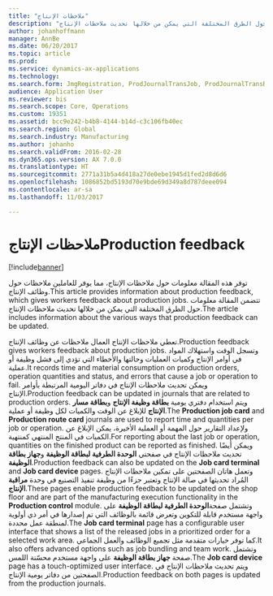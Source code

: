 ```yaml
---
title: "ملاحظات الإنتاج"
description: "توفر هذه المقالة معلومات حول ملاحظات الإنتاج، مما يوفر للعاملين ملاحظات حول وظائف الإنتاج. تتضمن المقالة معلومات حول الطرق المختلفة التي يمكن من خلالها تحديث ملاحظات الإنتاج."
author: johanhoffmann
manager: AnnBe
ms.date: 06/20/2017
ms.topic: article
ms.prod: 
ms.service: dynamics-ax-applications
ms.technology: 
ms.search.form: JmgRegistration, ProdJournalTransJob, ProdJournalTransRoute, ProdParmReportFinished
audience: Application User
ms.reviewer: bis
ms.search.scope: Core, Operations
ms.custom: 19351
ms.assetid: bcc9e242-b4b8-4144-b14d-c3c106fb40ec
ms.search.region: Global
ms.search.industry: Manufacturing
ms.author: johanho
ms.search.validFrom: 2016-02-28
ms.dyn365.ops.version: AX 7.0.0
ms.translationtype: HT
ms.sourcegitcommit: 2771a31b5a4d418a27de0ebe1945d1fed2d8d6d6
ms.openlocfilehash: 1086852bd5193d70e9bde69d349a8d787deee094
ms.contentlocale: ar-sa
ms.lasthandoff: 11/03/2017

---
```


# <a name="production-feedback"></a><span data-ttu-id="8d877-104">ملاحظات الإنتاج</span><span class="sxs-lookup"><span data-stu-id="8d877-104">Production feedback</span></span>

[!include[banner](../includes/banner.md)]


<span data-ttu-id="8d877-105">توفر هذه المقالة معلومات حول ملاحظات الإنتاج، مما يوفر للعاملين ملاحظات حول وظائف الإنتاج.</span><span class="sxs-lookup"><span data-stu-id="8d877-105">This article provides information about production feedback, which gives workers feedback about production jobs.</span></span> <span data-ttu-id="8d877-106">تتضمن المقالة معلومات حول الطرق المختلفة التي يمكن من خلالها تحديث ملاحظات الإنتاج.</span><span class="sxs-lookup"><span data-stu-id="8d877-106">The article includes information about the various ways that production feedback can be updated.</span></span>

<span data-ttu-id="8d877-107">تعطي ملاحظات الإنتاج العمال ملاحظات عن وظائف الإنتاج.</span><span class="sxs-lookup"><span data-stu-id="8d877-107">Production feedback gives workers feedback about production jobs.</span></span> <span data-ttu-id="8d877-108">وتسجل الوقت واستهلاك المواد في أوامر الإنتاج وكميات العمليات وحالتها والأخطاء التي تؤدي إلى فشل وظيفة أو عملية.</span><span class="sxs-lookup"><span data-stu-id="8d877-108">It records time and material consumption on production orders, operation quantities and status, and errors that cause a job or operation to fail.</span></span> <span data-ttu-id="8d877-109">ويمكن تحديث ملاحظات الإنتاج في دفاتر اليومية المرتبطة بأوامر الإنتاج.</span><span class="sxs-lookup"><span data-stu-id="8d877-109">Production feedback can be updated in journals that are related to production orders.</span></span> <span data-ttu-id="8d877-110">ويتم استخدام دفتري يومية **بطاقة وظيفة الإنتاج** و**بطاقة مسار الإنتاج** للإبلاغ عن الوقت والكميات لكل وظيفة أو عملية.</span><span class="sxs-lookup"><span data-stu-id="8d877-110">The **Production job card** and **Production route card** journals are used to report time and quantities per job or operation.</span></span> <span data-ttu-id="8d877-111">ولإعداد التقارير حول المهمة أو العملية الأخيرة، يمكن الإبلاغ عن الكميات في المنتج المنتهي كمنتهية.</span><span class="sxs-lookup"><span data-stu-id="8d877-111">For reporting about the last job or operation, quantities on the finished product can be reported as finished.</span></span> <span data-ttu-id="8d877-112">ويمكن أيضًا تحديث ملاحظات الإنتاج في صفحتي **الوحدة الطرفية لبطاقة الوظيفة** و**جهاز بطاقة الوظيفة**.</span><span class="sxs-lookup"><span data-stu-id="8d877-112">Production feedback can also be updated on the **Job card terminal** and **Job card device** pages.</span></span> <span data-ttu-id="8d877-113">وتعمل هاتان الصفحتين على تمكين ملاحظات الإنتاج المُراد تحديثها في صالة الإنتاج وتعتبر جزءًا من وظيفة تنفيذ التصنيع في وحدة **مراقبة الإنتاج**.</span><span class="sxs-lookup"><span data-stu-id="8d877-113">These pages enable production feedback to be updated on the shop floor and are part of the manufacturing execution functionality in the **Production control** module.</span></span> <span data-ttu-id="8d877-114">وتشتمل صفحة**الوحدة الطرفية لبطاقة الوظيفة** على واجهة مستخدم قابلة للتكوين وتعرض قائمة بالوظائف التي تم إصدارها في أمر ذي أولوية لمنطقة عمل محددة.</span><span class="sxs-lookup"><span data-stu-id="8d877-114">The **Job card terminal** page has a configurable user interface that shows a list of the released jobs in a prioritized order for a selected work area.</span></span> <span data-ttu-id="8d877-115">كما توفر خيارات متقدمة مثل تجميع الوظائف والعمل الجماعي.</span><span class="sxs-lookup"><span data-stu-id="8d877-115">It also offers advanced options such as job bundling and team work.</span></span> <span data-ttu-id="8d877-116">وتشتمل صفحة **جهاز بطاقة الوظيفة** على واجهة مستخدم محسّنة اللمس.</span><span class="sxs-lookup"><span data-stu-id="8d877-116">The **Job card device** page has a touch-optimized user interface.</span></span> <span data-ttu-id="8d877-117">ويتم تحديث ملاحظات الإنتاج في الصفحتين من دفاتر يومية الإنتاج.</span><span class="sxs-lookup"><span data-stu-id="8d877-117">Production feedback on both pages is updated from the production journals.</span></span>




